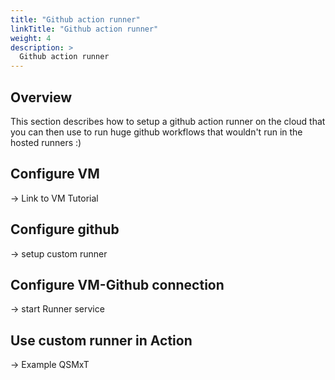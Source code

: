 ```yaml
---
title: "Github action runner"
linkTitle: "Github action runner"
weight: 4
description: >
  Github action runner
---
```


## Overview

This section describes how to setup a github action runner on the cloud that you can then use to run huge github workflows that wouldn't run in the hosted runners :)

## Configure VM
-> Link to VM Tutorial

## Configure github
-> setup custom runner

## Configure VM-Github connection
-> start Runner service

## Use custom runner in Action
-> Example QSMxT